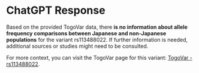 # ChatGPT Response

Based on the provided TogoVar data, there **is no information about allele frequency comparisons between Japanese and non-Japanese populations** for the variant rs113488022. If further information is needed, additional sources or studies might need to be consulted.

For more context, you can visit the TogoVar page for this variant: [TogoVar - rs113488022](https://identifiers.org/dbsnp/rs113488022).